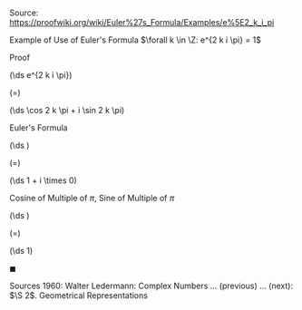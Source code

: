 # 

Source: https://proofwiki.org/wiki/Euler%27s_Formula/Examples/e%5E2_k_i_pi

Example of Use of Euler's Formula
$\forall k \in \Z: e^{2 k i \pi} = 1$


Proof













\(\ds e^{2 k i \pi}\)

\(=\)







\(\ds \cos 2 k \pi + i \sin 2 k \pi\)





Euler's Formula














\(\ds \)

\(=\)







\(\ds 1 + i \times 0\)





Cosine of Multiple of $\pi$, Sine of Multiple of $\pi$














\(\ds \)

\(=\)







\(\ds 1\)









$\blacksquare$


Sources
1960: Walter Ledermann: Complex Numbers ... (previous) ... (next): $\S 2$. Geometrical Representations




